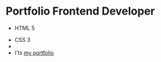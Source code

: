 # Portfolio Frontend Developer
- HTML 5
* CSS 3
* 
* I'ts  [my portfolio](https://evgeniyjack.github.io/Landing-layout-desktop/)
